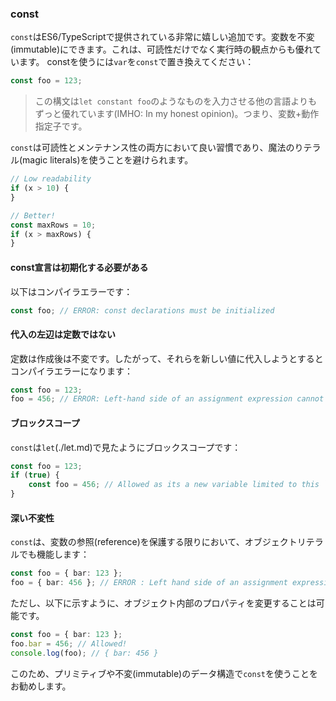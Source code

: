 ### const

`const`はES6/TypeScriptで提供されている非常に嬉しい追加です。変数を不変(immutable)にできます。これは、可読性だけでなく実行時の観点からも優れています。 constを使うには`var`を`const`で置き換えてください：

```ts
const foo = 123;
```

> この構文は`let constant foo`のようなものを入力させる他の言語よりもずっと優れています(IMHO: In my honest opinion)。つまり、変数+動作指定子です。

`const`は可読性とメンテナンス性の両方において良い習慣であり、魔法のりテラル(magic literals)を使うことを避けられます。

```ts
// Low readability
if (x > 10) {
}

// Better!
const maxRows = 10;
if (x > maxRows) {
}
```

#### const宣言は初期化する必要がある
以下はコンパイラエラーです：

```ts
const foo; // ERROR: const declarations must be initialized
```

#### 代入の左辺は定数ではない
定数は作成後は不変です。したがって、それらを新しい値に代入しようとするとコンパイラエラーになります：

```ts
const foo = 123;
foo = 456; // ERROR: Left-hand side of an assignment expression cannot be a constant
```

#### ブロックスコープ
`const`は`let`(./let.md)で見たようにブロックスコープです：

```ts
const foo = 123;
if (true) {
    const foo = 456; // Allowed as its a new variable limited to this `if` block
}
```

#### 深い不変性
`const`は、変数の参照(reference)を保護する限りにおいて、オブジェクトリテラルでも機能します：

```ts
const foo = { bar: 123 };
foo = { bar: 456 }; // ERROR : Left hand side of an assignment expression cannot be a constant
```

ただし、以下に示すように、オブジェクト内部のプロパティを変更することは可能です。

```ts
const foo = { bar: 123 };
foo.bar = 456; // Allowed!
console.log(foo); // { bar: 456 }
```

このため、プリミティブや不変(immutable)のデータ構造で`const`を使うことをお勧めします。
